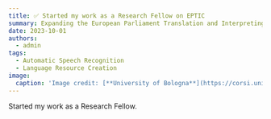 ```yaml
---
title: ✅ Started my work as a Research Fellow on EPTIC
summary: Expanding the European Parliament Translation and Interpreting Corpus.
date: 2023-10-01
authors:
  - admin
tags:
  - Automatic Speech Recognition
  - Language Resource Creation
image:
  caption: 'Image credit: [**University of Bologna**](https://corsi.unibo.it/2cycle/SpecializedTranslation)'
---
```


Started my work as a Research Fellow.